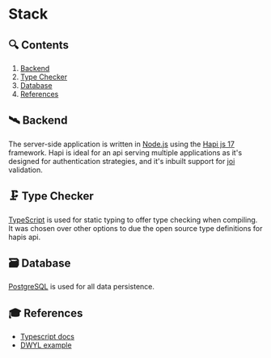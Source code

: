 # Stack

## 🔍 Contents
1. [Backend](#-Backend)
2. [Type Checker](#-Type-Checker)
3. [Database](#-Database)
4. [References](#-References)

## 🛰 Backend

The server-side application is written in [Node.js](https://nodejs.org/en/) using the [Hapi js 17](https://hapijs.com/) framework. Hapi is ideal for an api serving multiple applications as it's designed for authentication strategies, and it's inbuilt support for [joi](https://github.com/hapijs/joi) validation. 

## 🗜 Type Checker
[TypeScript](https://www.typescriptlang.org/) is used for static typing to offer type checking when compiling. It was chosen over other options to due the open source type definitions for hapis api. 

## 🗃 Database

[PostgreSQL](https://www.postgresql.org/) is used for all data persistence.

## 🎓 References
- [Typescript docs](https://www.typescriptlang.org/)
- [DWYL example](https://github.com/dwyl/hapi-typescript-example)